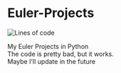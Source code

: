 # Euler-Projects

 <img src="https://img.shields.io/tokei/lines/github/crazymoose77756/Euler-Projects?style=plastic" alt="Lines of code"/>
 
My Euler Projects in Python<br>
The code is pretty bad, but it works.<br>
Maybe I'll update in the future
